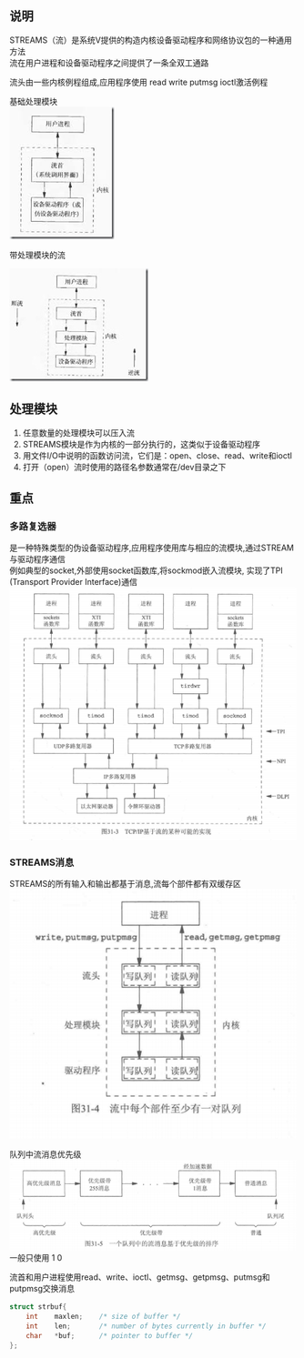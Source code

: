 ## 说明

STREAMS（流）是系统V提供的构造内核设备驱动程序和网络协议包的一种通用方法         
流在用户进程和设备驱动程序之间提供了一条全双工通路

流头由一些内核例程组成,应用程序使用 read write putmsg ioctl激活例程    


基础处理模块           
![base](../asset/stream_base.jpg)

带处理模块的流      

![module](../asset/stream_module.jpg)

## 处理模块

1. 任意数量的处理模块可以压入流
2. STREAMS模块是作为内核的一部分执行的，这类似于设备驱动程序
3. 用文件I/O中说明的函数访问流，它们是：open、close、read、write和ioctl
4. 打开（open）流时使用的路径名参数通常在/dev目录之下

## 重点

### 多路复选器
是一种特殊类型的伪设备驱动程序,应用程序使用库与相应的流模块,通过STREAM与驱动程序通信     
例如典型的socket,外部使用socket函数库,将sockmod嵌入流模块, 实现了TPI (Transport Provider Interface)通信
![io_multi](../asset/io_multi.png)


### STREAMS消息
STREAMS的所有输入和输出都基于消息,流每个部件都有双缓存区
![cache](../asset/io_cache.png)

队列中流消息优先级
![priority](../asset/io_prio.png)
一般只使用 1  0


流首和用户进程使用read、write、ioctl、getmsg、getpmsg、putmsg和putpmsg交换消息

``` c
struct strbuf{
    int    maxlen;    /* size of buffer */
    int    len;       /* number of bytes currently in buffer */
    char   *buf;      /* pointer to buffer */
};
```